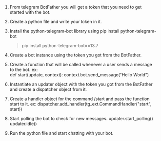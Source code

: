 1. From telegram BotFather you will get a token that you need to get started with the bot. 
2. Create a python file and write your token in it. 
3. Install the python-telegram-bot library using pip install python-telegram-bot  
   > pip install python-telegram-bot==13.7
4. Create a bot instance using the token you got from the BotFather.
5. Create a function that will be called whenever a user sends a message to the bot.
   ex:  
    def start(update, context):
        context.bot.send_message("Hello World")

6. Instantiate an updater object with the token you got from the BotFather and create a dispatcher object from it.
7. Create a handler object for the command /start and pass the function start to it.
   ex: 
    dispatcher.add_handler(tg_ext.CommandHandler("start", start))
8. Start polling the bot to check for new messages.
    updater.start_polling()
    updater.idle()
9.  Run the python file and start chatting with your bot.

